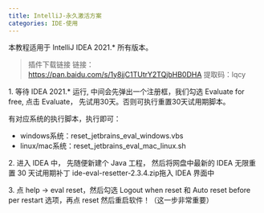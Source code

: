 ```yaml
---
title: IntelliJ-永久激活方案
categories: IDE-使用
---
```


本教程适用于 IntelliJ IDEA 2021.* 所有版本。

> 插件下载链接
链接：<https://pan.baidu.com/s/1y8jjC1TUtrY2TQjbHB0DHA>
提取码：lqcy

1\. 等待 IDEA 2021.* 运行, 中间会先弹出一个注册框，我们勾选 Evaluate for free, 点击 Evaluate， 先试用30天。否则可执行重置30天试用期脚本。

有对应系统的执行脚本，执行即可：

* windows系统：reset_jetbrains_eval_windows.vbs
* linux/mac系统：reset_jetbrains_eval_mac_linux.sh

2\. 进入 IDEA 中， 先随便新建个 Java 工程， 然后将网盘中最新的 IDEA 无限重置 30 天试用期补丁 ide-eval-resetter-2.3.4.zip拖入 IDEA 界面中

3\. 点 help -> eval reset，然后勾选 Logout when reset 和 Auto reset before per restart 选项，再点 reset 然后重启软件！（这一步非常重要）
